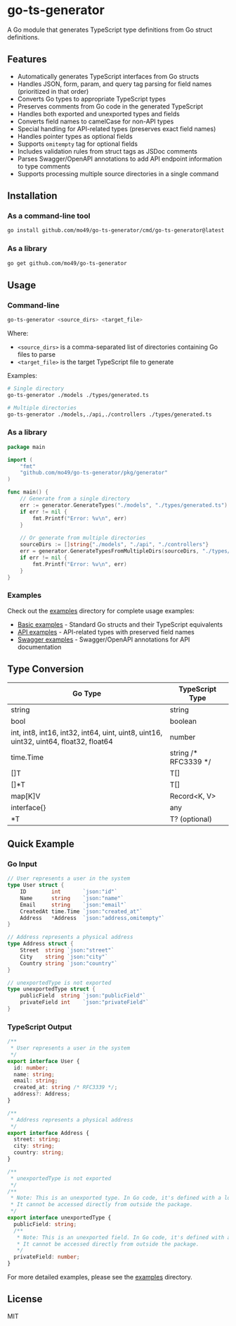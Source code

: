 # go-ts-generator

A Go module that generates TypeScript type definitions from Go struct definitions.

## Features

- Automatically generates TypeScript interfaces from Go structs
- Handles JSON, form, param, and query tag parsing for field names (prioritized in that order)
- Converts Go types to appropriate TypeScript types
- Preserves comments from Go code in the generated TypeScript
- Handles both exported and unexported types and fields
- Converts field names to camelCase for non-API types
- Special handling for API-related types (preserves exact field names)
- Handles pointer types as optional fields
- Supports `omitempty` tag for optional fields
- Includes validation rules from struct tags as JSDoc comments
- Parses Swagger/OpenAPI annotations to add API endpoint information to type comments
- Supports processing multiple source directories in a single command

## Installation

### As a command-line tool

```bash
go install github.com/mo49/go-ts-generator/cmd/go-ts-generator@latest
```

### As a library

```bash
go get github.com/mo49/go-ts-generator
```

## Usage

### Command-line

```bash
go-ts-generator <source_dirs> <target_file>
```

Where:
- `<source_dirs>` is a comma-separated list of directories containing Go files to parse
- `<target_file>` is the target TypeScript file to generate

Examples:
```bash
# Single directory
go-ts-generator ./models ./types/generated.ts

# Multiple directories
go-ts-generator ./models,./api,./controllers ./types/generated.ts
```

### As a library

```go
package main

import (
	"fmt"
	"github.com/mo49/go-ts-generator/pkg/generator"
)

func main() {
	// Generate from a single directory
	err := generator.GenerateTypes("./models", "./types/generated.ts")
	if err != nil {
		fmt.Printf("Error: %v\n", err)
	}
	
	// Or generate from multiple directories
	sourceDirs := []string{"./models", "./api", "./controllers"}
	err = generator.GenerateTypesFromMultipleDirs(sourceDirs, "./types/generated.ts")
	if err != nil {
		fmt.Printf("Error: %v\n", err)
	}
}
```

### Examples

Check out the [examples](./examples) directory for complete usage examples:
- [Basic examples](./examples/basic) - Standard Go structs and their TypeScript equivalents
- [API examples](./examples/api) - API-related types with preserved field names
- [Swagger examples](./examples/swagger) - Swagger/OpenAPI annotations for API documentation

## Type Conversion

| Go Type | TypeScript Type |
|---------|----------------|
| string | string |
| bool | boolean |
| int, int8, int16, int32, int64, uint, uint8, uint16, uint32, uint64, float32, float64 | number |
| time.Time | string /* RFC3339 */ |
| []T | T[] |
| []*T | T[] |
| map[K]V | Record<K, V> |
| interface{} | any |
| *T | T? (optional) |

## Quick Example

### Go Input

```go
// User represents a user in the system
type User struct {
	ID        int       `json:"id"`
	Name      string    `json:"name"`
	Email     string    `json:"email"`
	CreatedAt time.Time `json:"created_at"`
	Address   *Address  `json:"address,omitempty"`
}

// Address represents a physical address
type Address struct {
	Street  string `json:"street"`
	City    string `json:"city"`
	Country string `json:"country"`
}

// unexportedType is not exported
type unexportedType struct {
	publicField  string `json:"publicField"`
	privateField int    `json:"privateField"`
}
```

### TypeScript Output

```typescript
/**
 * User represents a user in the system
 */
export interface User {
  id: number;
  name: string;
  email: string;
  created_at: string /* RFC3339 */;
  address?: Address;
}

/**
 * Address represents a physical address
 */
export interface Address {
  street: string;
  city: string;
  country: string;
}

/**
 * unexportedType is not exported
 */
/**
 * Note: This is an unexported type. In Go code, it's defined with a lowercase identifier.
 * It cannot be accessed directly from outside the package.
 */
export interface unexportedType {
  publicField: string;
  /**
   * Note: This is an unexported field. In Go code, it's defined with a lowercase identifier.
   * It cannot be accessed directly from outside the package.
   */
  privateField: number;
}
```
For more detailed examples, please see the [examples](./examples) directory.

## License

MIT
